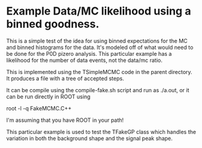 # Example Data/MC likelihood using a binned goodness.

This is a simple test of the idea for using binned expectations for the MC
and binned histograms for the data.  It's modeled off of what would need to
be done for the P0D pizero analysis.  This particular example has a
likelihood for the number of data events, not the data/mc ratio.

This is implemented using the TSimpleMCMC code in the parent directory.  It
produces a file with a tree of accepted steps.

It can be compile using the compile-fake.sh script and run as ./a.out, or
it can be run directly in ROOT using

root -l -q FakeMCMC.C++ 

I'm assuming that you have ROOT in your path!

This particular example is used to test the TFakeGP class which handles the
variation in both the background shape and the signal peak shape.
